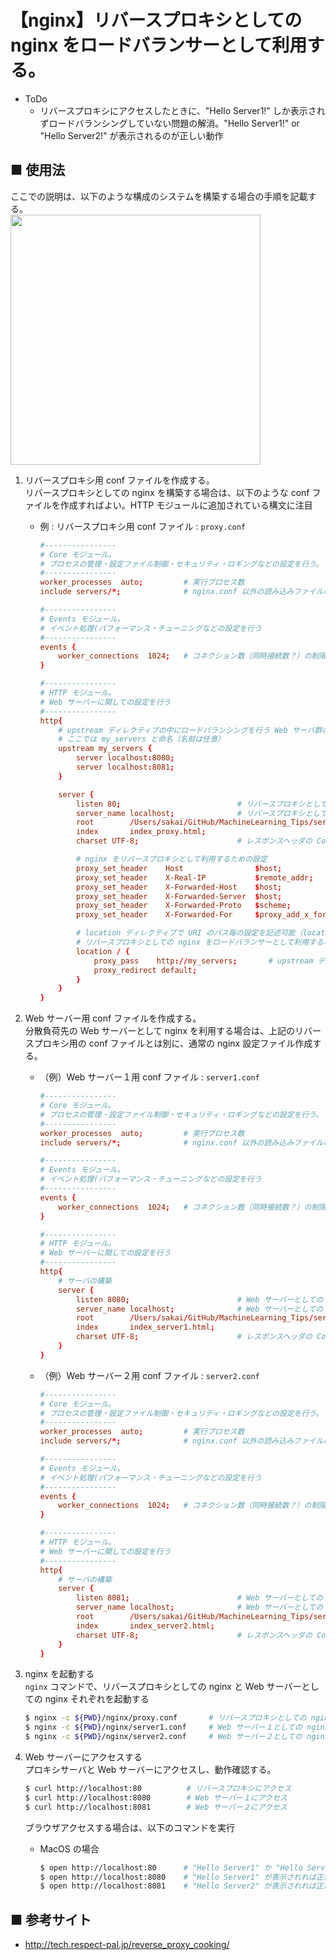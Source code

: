 # 【nginx】リバースプロキシとしての nginx をロードバランサーとして利用する。



- ToDo
    - リバースプロキシにアクセスしたときに、"Hello Server1!" しか表示されずロードバランシングしていない問題の解消。"Hello Server1!" or "Hello Server2!" が表示されるのが正しい動作


## ■ 使用法
ここでの説明は、以下のような構成のシステムを構築する場合の手順を記載する。<br>
<img src="https://user-images.githubusercontent.com/25688193/113479439-1a458380-94ca-11eb-98e0-e2df9f9264cc.png" width="400"><br>


1. リバースプロキシ用 conf ファイルを作成する。<br>
    リバースプロキシとしての nginx を構築する場合は、以下のような conf ファイルを作成すればよい。HTTP モジュールに追加されている構文に注目<br>

    - 例 : リバースプロキシ用 conf ファイル : `proxy.conf`
        ```conf
        #----------------
        # Core モジュール。
        # プロセスの管理・設定ファイル制御・セキュリティ・ロギングなどの設定を行う。
        #----------------
        worker_processes  auto;         # 実行プロセス数
        include servers/*;              # nginx.conf 以外の読み込みファイルの読み込みパス

        #----------------
        # Events モジュール。
        # イベント処理(パフォーマンス・チューニングなどの設定を行う
        #----------------
        events {
            worker_connections  1024;   # コネクション数（同時接続数？）の制限
        }

        #----------------
        # HTTP モジュール。
        # Web サーバーに関しての設定を行う
        #----------------
        http{
            # upstream ディレクティブの中にロードバランシングを行う Web サーバ群のリストを記述
            # ここでは my_servers と命名（名前は任意）
            upstream my_servers {
                server localhost:8080;
                server localhost:8081;
            }

            server {
                listen 80;                          # リバースプロキシとしての nginx サーバーの IP アドレスとポート番号（ポート番号のみの指定も可能）
                server_name localhost;              # リバースプロキシとしての nginx サーバーのドメイン名（www.example.com など）
                root        /Users/sakai/GitHub/MachineLearning_Tips/server_processing/25/nginx/html;
                index       index_proxy.html;
                charset UTF-8;                      # レスポンスヘッダの Content-type

                # nginx をリバースプロキシとして利用するための設定
                proxy_set_header    Host                $host;
                proxy_set_header    X-Real-IP           $remote_addr;
                proxy_set_header    X-Forwarded-Host    $host;
                proxy_set_header    X-Forwarded-Server  $host;
                proxy_set_header    X-Forwarded-Proto   $scheme;
                proxy_set_header    X-Forwarded-For     $proxy_add_x_forwarded_for;

                # location ディレクティブで URI のパス毎の設定を記述可能（location / => リクエストURIのパスが "/", location /example/ => リクエストURIのパスが "/example"）
                # リバースプロキシとしての nginx をロードバランサーとして利用する場合は、location を利用して、upstream ディレクティブで設定した名前のリクエスト URL を設定する
                location / {
                    proxy_pass    http://my_servers;       # upstream ディレクティブで指定した名前
                    proxy_redirect default;
                }
            }
        }
        ```

1. Web サーバー用 conf ファイルを作成する。<br>
    分散負荷先の Web サーバーとして nginx を利用する場合は、上記のリバースプロキシ用の conf ファイルとは別に、通常の nginx 設定ファイル作成する。<br>
    - （例）Web サーバー１用 conf ファイル : `server1.conf`
        ```conf
        #----------------
        # Core モジュール。
        # プロセスの管理・設定ファイル制御・セキュリティ・ロギングなどの設定を行う。
        #----------------
        worker_processes  auto;         # 実行プロセス数
        include servers/*;              # nginx.conf 以外の読み込みファイルの読み込みパス

        #----------------
        # Events モジュール。
        # イベント処理(パフォーマンス・チューニングなどの設定を行う
        #----------------
        events {
            worker_connections  1024;   # コネクション数（同時接続数？）の制限
        }

        #----------------
        # HTTP モジュール。
        # Web サーバーに関しての設定を行う
        #----------------
        http{
            # サーバの構築
            server {
                listen 8080;                        # Web サーバーとしての nginx のポート番号
                server_name localhost;              # Web サーバーとしての nginx サーバーのドメイン名（www.example.com など）
                root        /Users/sakai/GitHub/MachineLearning_Tips/server_processing/25/nginx/html;
                index       index_server1.html;
                charset UTF-8;                      # レスポンスヘッダの Content-type
            }
        }
        ```

    - （例）Web サーバー２用 conf ファイル : `server2.conf`
        ```conf
        #----------------
        # Core モジュール。
        # プロセスの管理・設定ファイル制御・セキュリティ・ロギングなどの設定を行う。
        #----------------
        worker_processes  auto;         # 実行プロセス数
        include servers/*;              # nginx.conf 以外の読み込みファイルの読み込みパス

        #----------------
        # Events モジュール。
        # イベント処理(パフォーマンス・チューニングなどの設定を行う
        #----------------
        events {
            worker_connections  1024;   # コネクション数（同時接続数？）の制限
        }

        #----------------
        # HTTP モジュール。
        # Web サーバーに関しての設定を行う
        #----------------
        http{
            # サーバの構築
            server {
                listen 8081;                        # Web サーバーとしての nginx のポート番号
                server_name localhost;              # Web サーバーとしての nginx サーバーのドメイン名（www.example.com など）
                root        /Users/sakai/GitHub/MachineLearning_Tips/server_processing/25/nginx/html;
                index       index_server2.html;
                charset UTF-8;                      # レスポンスヘッダの Content-type
            }
        }
        ```

1. nginx を起動する<br>
    `nginx` コマンドで、リバースプロキシとしての nginx と Web サーバーとしての nginx それぞれを起動する<br>
    ```sh
    $ nginx -c ${PWD}/nginx/proxy.conf       # リバースプロキシとしての nginx を起動
    $ nginx -c ${PWD}/nginx/server1.conf     # Web サーバー１としての nginx を起動
    $ nginx -c ${PWD}/nginx/server2.conf     # Web サーバー２としての nginx を起動
    ```

1. Web サーバーにアクセスする<br>
    プロキシサーバと Web サーバーにアクセスし、動作確認する。
    ```sh
    $ curl http://localhost:80          # リバースプロキシにアクセス
    $ curl http://localhost:8080        # Web サーバー１にアクセス
    $ curl http://localhost:8081        # Web サーバー２にアクセス
    ```

    ブラウザアクセスする場合は、以下のコマンドを実行<br>
    - MacOS の場合
        ```sh
        $ open http://localhost:80      # "Hello Server1" か "Hello Server2" が表示されれば正常に動作している（Hello Proxy! ではないことに注意）
        $ open http://localhost:8080    # "Hello Server1" が表示されれば正常に動作している
        $ open http://localhost:8081    # "Hello Server2" が表示されれば正常に動作している
        ```

## ■ 参考サイト
- http://tech.respect-pal.jp/reverse_proxy_cooking/
